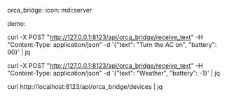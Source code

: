 orca_bridge:
  icon: mdi:server

demo:


curl -X POST "http://127.0.0.1:8123/api/orca_bridge/receive_text" -H "Content-Type: application/json" -d '{"text": "Turn the AC on", "battery": 90}' | jq

curl -X POST "http://127.0.0.1:8123/api/orca_bridge/receive_text" -H "Content-Type: application/json" -d '{"text": "Weather", "battery": -1}' | jq

curl http://localhost:8123/api/orca_bridge/devices | jq


